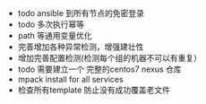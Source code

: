 * todo ansible 到所有节点的免密登录
* todo 多次执行幂等
* path 等通用变量优化
* 完善增加各种异常检测，增强建壮性
* 增加完善配置检测(检测每个组的机器不可以有重复）
* todo 需要建立一个 完整的centos7 nexus 仓库
* mpack install for all services
* 检查所有template 防止没有成功覆盖老文件